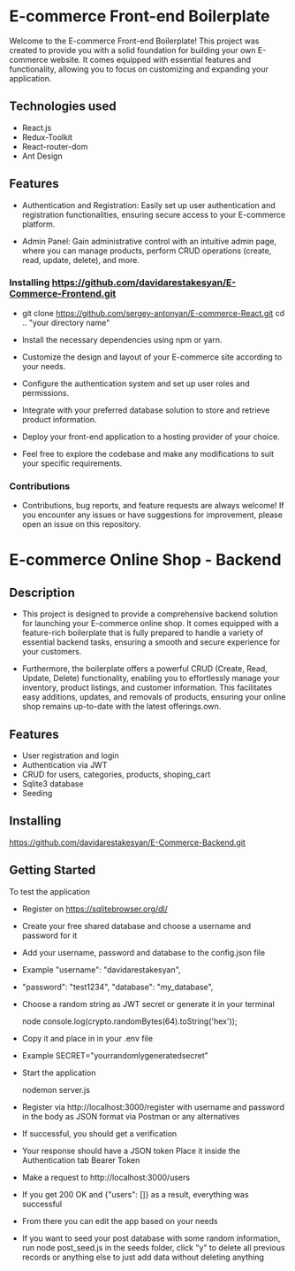 # E-commerce Front-end Boilerplate

Welcome to the E-commerce Front-end Boilerplate! This project was created to provide you with a solid foundation for building your own E-commerce website. It comes equipped with essential features and functionality, allowing you to focus on customizing and expanding your application.

## Technologies used

* React.js
* Redux-Toolkit
* React-router-dom
* Ant Design

## Features

* Authentication and Registration: Easily set up user authentication and registration functionalities, ensuring secure access to your E-commerce platform.

* Admin Panel: Gain administrative control with an intuitive admin page, where you can manage products, perform CRUD operations (create, read, update, delete), and more.

### Installing https://github.com/davidarestakesyan/E-Commerce-Frontend.git

* git clone https://github.com/sergey-antonyan/E-commerce-React.git cd .. "your directory name"

* Install the necessary dependencies using npm or yarn.

* Customize the design and layout of your E-commerce site according to your needs.

* Configure the authentication system and set up user roles and permissions.

* Integrate with your preferred database solution to store and retrieve product information.

* Deploy your front-end application to a hosting provider of your choice.

* Feel free to explore the codebase and make any modifications to suit your specific requirements.

### Contributions

* Contributions, bug reports, and feature requests are always welcome! If you encounter any issues or have suggestions for improvement, please open an issue on this repository.


# E-commerce Online Shop - Backend

## Description

* This project is designed to provide a comprehensive backend solution for launching your E-commerce online shop. It comes equipped with a feature-rich boilerplate that is fully prepared to handle a variety of essential backend tasks, ensuring a smooth and secure experience for your customers.

* Furthermore, the boilerplate offers a powerful CRUD (Create, Read, Update, Delete) functionality, enabling you to effortlessly manage your inventory, product listings, and customer information. This facilitates easy additions, updates, and removals of products, ensuring your online shop remains up-to-date with the latest offerings.own.



## Features

* User registration and login
* Authentication via JWT
* CRUD for users, categories, products, shoping_cart
* Sqlite3 database
* Seeding

## Installing

https://github.com/davidarestakesyan/E-Commerce-Backend.git

## Getting Started

To test the application

* Register on https://sqlitebrowser.org/dl/
* Create your free shared database and choose a username and password for it
* Add your username, password and database to the config.json file
* Example "username": "davidarestakesyan",
* "password": "test1234", "database": "my_database",
* Choose a random string as JWT secret or generate it in your terminal

  node
console.log(crypto.randomBytes(64).toString('hex'));

* Copy it and place in in your .env file
* Example SECRET="yourrandomlygeneratedsecret"
* Start the application

  nodemon server.js


* Register via http://localhost:3000/register with username and password in the body as JSON format via Postman or any alternatives
* If successful, you should get a verification 
* Your response should have a JSON token
Place it inside the Authentication tab Bearer Token
* Make a request to http://localhost:3000/users
* If you get 200 OK and {"users": []} as a result, everything was successful
* From there you can edit the app based on your needs
* If you want to seed your post database with some random information, run node post_seed.js in the seeds folder, click "y" to delete all previous records or anything else to just add data without deleting anything